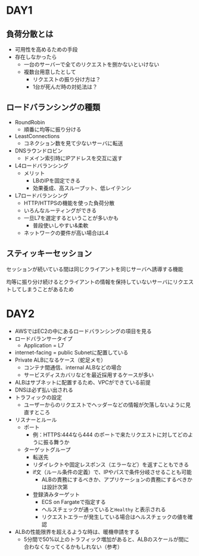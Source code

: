 
# DAY1


## 負荷分散とは

- 可用性を高めるための手段
- 存在しなかったら
	- 一台のサーバーで全てのリクエストを捌かないといけない
	- 複数台用意したとして
		- リクエストの振り分け方は？
		- 1台が死んだ時の対処法は？

## ロードバランシングの種類

- RoundRobin
	- 順番に均等に振り分ける
- LeastConnections
	- コネクション数を見て少ないサーバに転送
- DNSラウンドロビン
	- ドメイン索引時にIPアドレスを交互に返す
- L4ロードバランシング
	- メリット
		- LBのIPを固定できる
		- 効果養成、高スループット、低レイテンシ
- L7ロードバランシング
	- HTTP/HTTPSの機能を使った負荷分散
	- いろんなルーティングができる
	- 一旦L7を選定するということが多いかも
		- 普段使いしやすい&柔軟
	- ネットワークの要件が高い場合はL4

## スティッキーセッション


セッションが続いている間は同じクライアントを同じサーバへ誘導する機能


均等に振り分け続けるとクライアントの情報を保持していないサーバにリクエストしてしまうことがあるため


# DAY2

- AWSではEC2の中にあるロードバランシングの項目を見る
- ロードバランサータイプ
	- Application = L7
- internet-facing = public Subnetに配置している
- Private ALBになるケース（蛇足メモ）
	- コンテナ間通信、internal ALBなどの場合
	- サービスディスカバリなどを最近採用するケースが多い
- ALBはサブネットに配置するため、VPCができている前提
- DNSは必ず払い出される
- トラフィックの設定
	- ユーザーからのリクエストでヘッダーなどの情報が欠落しないように見直すところ
- リスナーとルール
	- ポート
		- 例：HTTPS:444なら444 のポートで来たリクエストに対してどのように振る舞うか
	- ターゲットグループ
		- 転送先
		- リダイレクトや固定レスポンス（エラーなど）を返すこともできる
		- if文（ルール条件の定義）で、IPやパスで条件分岐させることも可能
			- ALBの責務にするべきか、アプリケーションの責務にするべきかは設計次第
		- 登録済みターゲット
			- ECS on Fargateで指定する
			- ヘルスチェックが通っていると`Healthy` と表示される
			- リクエストエラーが発生している場合はヘルスチェックの値を確認
- ALBの性能限界を超えるような時は、暖機申請をする
	- 5分間で50%以上のトラフィック増加があると、ALBのスケールが間に合わなくなってくるかもしれない（参考）
